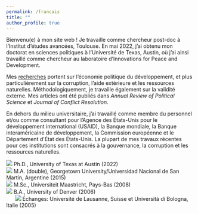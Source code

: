 ```yaml
---
permalink: /francais
title: ""
author_profile: true
---
```


Bienvenu(e) à mon site web ! Je travaille comme chercheur post-doc à l’Institut d’études avancées, Toulouse. En mai 2022, j’ai obtenu mon doctorat en sciences politiques à l’Université de Texas, Austin, où j’ai ainsi travaillé comme chercheur au laboratoire d’Innovations for Peace and Development. 

Mes [recherches](https://mikedenly.com/research/) portent sur l’économie politique du développement, et plus particulièrement sur la corruption, l’aide extérieure et les ressources naturelles. Méthodologiquement, je travaille également sur la validité externe. Mes articles ont été publiés dans *Annual Review of Political Science* et *Journal of Conflict Resolution*. 

En dehors du milieu universitaire, j’ai travaillé comme membre du personnel et/ou comme consultant pour l’Agence des États-Unis pour le développement international (USAID), la Banque mondiale, la Banque interaméricaine de développement, la Commission européenne et le Département d'État des États-Unis. La plupart de mes travaux récentes pour ces institutions sont consacrés à la gouvernance, la corruption et les ressources naturelles.   

![](/images/gradhatpng.png) Ph.D., University of Texas at Austin (2022)
<br>![](/images/gradhatpng.png) M.A. (double), Georgetown University/Universidad Nacional de San Martín, Argentine (2015)
<br>![](/images/gradhatpng.png) M.Sc., Universiteit Maastricht, Pays-Bas (2008)
<br>![](/images/gradhatpng.png) B.A., University of Denver (2006) 
<br> &nbsp; &nbsp; &nbsp; ![](/images/bullet.png) Échanges: Université de Lausanne, Suisse et Università di Bologna, Italie (2005)
